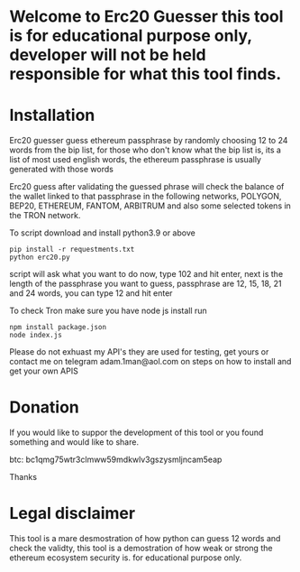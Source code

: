 <h1>Welcome to Erc20 Guesser this tool is for educational purpose only, developer will not be held responsible for what this tool finds.</h1>

<h1>Installation</h1>
<p>Erc20 guesser guess ethereum passphrase by randomly choosing 12 to 24 words from the bip list, for those who don't know what the bip list is, its a list of most used english words, the ethereum passphrase is usually generated with those words</p>
<p>Erc20 guess after validating the guessed phrase will check the balance of the wallet linked to that passphrase in the following networks, POLYGON, BEP20, ETHEREUM, FANTOM, ARBITRUM and also some selected tokens in the TRON network.</p>
<p>To script download and install python3.9 or above</p>
<code>pip install -r requestments.txt </code><br>
<code>python erc20.py</code>
<p>script will ask what you want to do now,  type 102 and hit enter, next is the length of the passphrase you want to guess, passphrase are 12, 15, 18, 21 and 24 words, you can type 12 and hit enter</p>
<p>To check Tron make sure you have node js install run</p>
<code>npm install package.json</code><br>
<code>node index.js</code>
<p>Please do not exhuast my API's they are used for testing, get yours or contact me on telegram adam.1man@aol.com on steps on how to install and get your own APIS</p>
<h1>Donation</h1>
<p>If you would like to suppor the development of this tool or you found something and would like to share.</p>
<p>btc: bc1qmg75wtr3clmww59mdkwlv3gszysmljncam5eap</p>
<p>Thanks </p>
<h1>Legal disclaimer</h1>
<p>This tool is a mare desmostration of how python can guess 12 words and check the validty, this tool is a demostration of how weak or strong the ethereum ecosystem security is. for educational purpose only.</p>
